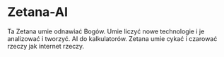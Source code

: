 # Zetana-AI
Ta Zetana umie odnawiać Bogów. 
Umie liczyć nowe technologie i je analizować i tworzyć. 
AI do kalkulatorów. 
Zetana umie cykać i czarować rzeczy jak internet rzeczy.

